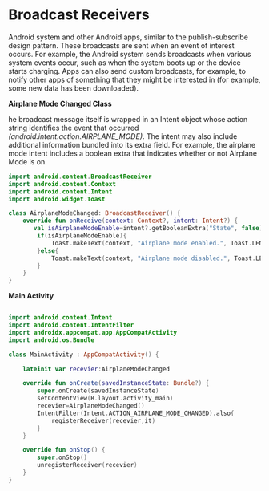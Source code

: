 # Broadcast Receivers

Android system and other Android apps, similar to the publish-subscribe design pattern. These broadcasts are sent when an event of interest occurs. For example, the Android system sends broadcasts when various system events occur, such as when the system boots up or the device starts charging. Apps can also send custom broadcasts, for example, to notify other apps of something that they might be interested in (for example, some new data has been downloaded).

**Airplane Mode Changed Class**

he broadcast message itself is wrapped in an Intent object whose action string identifies the event that occurred *(android.intent.action.AIRPLANE_MODE)*. The intent may also include additional information bundled into its extra field. For example, the airplane mode intent includes a boolean extra that indicates whether or not Airplane Mode is on. 
```kotlin
import android.content.BroadcastReceiver
import android.content.Context
import android.content.Intent
import android.widget.Toast

class AirplaneModeChanged: BroadcastReceiver() {
    override fun onReceive(context: Context?, intent: Intent?) {
       val isAirplaneModeEnable=intent?.getBooleanExtra("State", false)?: return
        if(isAirplaneModeEnable){
            Toast.makeText(context, "Airplane mode enabled.", Toast.LENGTH_LONG).show()
        }else{
            Toast.makeText(context, "Airplane mode disabled.", Toast.LENGTH_LONG).show()
        }
    }
}
```

**Main Activity**

```kotlin

import android.content.Intent
import android.content.IntentFilter
import androidx.appcompat.app.AppCompatActivity
import android.os.Bundle

class MainActivity : AppCompatActivity() {

    lateinit var recevier:AirplaneModeChanged

    override fun onCreate(savedInstanceState: Bundle?) {
        super.onCreate(savedInstanceState)
        setContentView(R.layout.activity_main)
        recevier=AirplaneModeChanged()
        IntentFilter(Intent.ACTION_AIRPLANE_MODE_CHANGED).also{
            registerReceiver(recevier,it)
        }
    }

    override fun onStop() {
        super.onStop()
        unregisterReceiver(recevier)
    }
}
```
